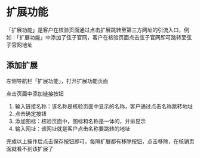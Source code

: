 # 扩展功能

「扩展功能」是客户在核验页面通过点击扩展跳转至第三方网址的引流入口，例如：「扩展功能」中添加了弦子官网，客户在核验页面点击弦子官网即可跳转至弦子官网地址

## 添加扩展

左侧导航栏「扩展功能」，打开扩展功能页面

点击页面中添加链接按钮

1. 输入链接名称：该名称是核验页面中显示的名称，客户通过点击名称跳转地址 
2. 点击确定按钮 
3. 添加图标：核验页面中，图标和名称是一体的，并排显示 
4. 输入网址：该网址就是客户点击名称要跳转的地址

完成以上操作后点击保存按钮即可，每隔扩展都有移除按钮，点击移除，在核销页面就看不到该扩展了

